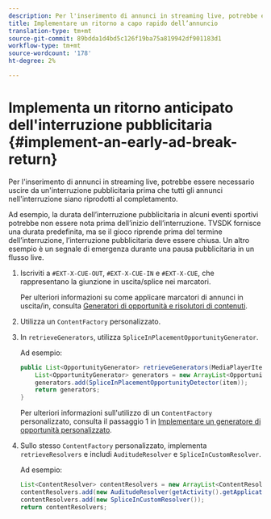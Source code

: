 ```yaml
---
description: Per l'inserimento di annunci in streaming live, potrebbe essere necessario uscire da un'interruzione pubblicitaria prima che tutti gli annunci nell'interruzione siano riprodotti al completamento.
title: Implementare un ritorno a capo rapido dell’annuncio
translation-type: tm+mt
source-git-commit: 89bdda1d4bd5c126f19ba75a819942df901183d1
workflow-type: tm+mt
source-wordcount: '178'
ht-degree: 2%

---
```



# Implementa un ritorno anticipato dell&#39;interruzione pubblicitaria {#implement-an-early-ad-break-return}

Per l&#39;inserimento di annunci in streaming live, potrebbe essere necessario uscire da un&#39;interruzione pubblicitaria prima che tutti gli annunci nell&#39;interruzione siano riprodotti al completamento.

Ad esempio, la durata dell’interruzione pubblicitaria in alcuni eventi sportivi potrebbe non essere nota prima dell’inizio dell’interruzione. TVSDK fornisce una durata predefinita, ma se il gioco riprende prima del termine dell’interruzione, l’interruzione pubblicitaria deve essere chiusa. Un altro esempio è un segnale di emergenza durante una pausa pubblicitaria in un flusso live.

1. Iscriviti a `#EXT-X-CUE-OUT`, `#EXT-X-CUE-IN` e `#EXT-X-CUE`, che rappresentano la giunzione in uscita/splice nei marcatori.

   Per ulteriori informazioni su come applicare marcatori di annunci in uscita/in, consulta [Generatori di opportunità e risolutori di contenuti](../../ad-insertion/content-resolver/c-psdk-android-2.7-content-resolver-about.md).

1. Utilizza un `ContentFactory` personalizzato.
1. In `retrieveGenerators`, utilizza `SpliceInPlacementOpportunityGenerator`.

   Ad esempio:

   ```java
   public List<OpportunityGenerator> retrieveGenerators(MediaPlayerItem item) { 
       List<OpportunityGenerator> generators = new ArrayList<OpportunityGenerator>(); 
       generators.add(SpliceInPlacementOpportunityDetector(item)); 
       return generators; 
   }
   ```

   Per ulteriori informazioni sull&#39;utilizzo di un `ContentFactory` personalizzato, consulta il passaggio 1 in [Implementare un generatore di opportunità personalizzato](../../ad-insertion/content-resolver/t-psdk-android-2.7-opp-detector-impl-android.md).

1. Sullo stesso `ContentFactory` personalizzato, implementa `retrieveResolvers` e includi `AuditudeResolver` e `SpliceInCustomResolver`.

   Ad esempio:

   ```java
   List<ContentResolver> contentResolvers = new ArrayList<ContentResolver>(); 
   contentResolvers.add(new AuditudeResolver(getActivity().getApplicationContext())); 
   contentResolvers.add(new SpliceInCustomResolver()); 
   return contentResolvers;
   ```

